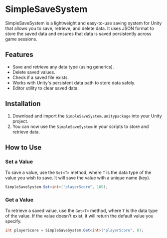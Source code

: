 # SimpleSaveSystem

SimpleSaveSystem is a lightweight and easy-to-use saving system for Unity that allows you to save, retrieve, and delete data. It uses JSON format to store the saved data and ensures that data is saved persistently across game sessions.

## Features
- Save and retrieve any data type (using generics).
- Delete saved values.
- Check if a saved file exists.
- Works with Unity's persistent data path to store data safely.
- Editor utility to clear saved data.

## Installation
1. Download and import the `SimpleSaveSystem.unitypackage` into your Unity project.
2. You can now use the `SimpleSaveSystem` in your scripts to store and retrieve data.

## How to Use

### Set a Value
To save a value, use the `Set<T>` method, where `T` is the data type of the value you wish to save. It will save the value with a unique name (key).

```csharp
SimpleSaveSystem.Set<int>("playerScore", 100);
```

### Get a Value
To retrieve a saved value, use the `Get<T>` method, where `T` is the data type of the value. If the value doesn't exist, it will return the default value you specify.

```csharp
int playerScore = SimpleSaveSystem.Get<int>("playerScore", 0);
```

